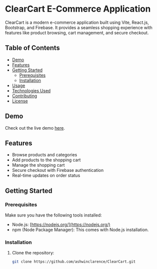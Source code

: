 # ClearCart E-Commerce Application

ClearCart is a modern e-commerce application built using Vite, React.js, Bootstrap, and Firebase. It provides a seamless shopping experience with features like product browsing, cart management, and secure checkout.

## Table of Contents
- [Demo](#demo)
- [Features](#features)
- [Getting Started](#getting-started)
  - [Prerequisites](#prerequisites)
  - [Installation](#installation)
- [Usage](#usage)
- [Technologies Used](#technologies-used)
- [Contributing](#contributing)
- [License](#license)

## Demo

Check out the live demo [here](#your-live-demo-url).

## Features

- Browse products and categories
- Add products to the shopping cart
- Manage the shopping cart
- Secure checkout with Firebase authentication
- Real-time updates on order status

## Getting Started

### Prerequisites

Make sure you have the following tools installed:

- Node.js: [https://nodejs.org/](https://nodejs.org/)
- npm (Node Package Manager): This comes with Node.js installation.

### Installation

1. Clone the repository:

   ```bash
   git clone https://github.com/ashwinclarence/ClearCart.git
